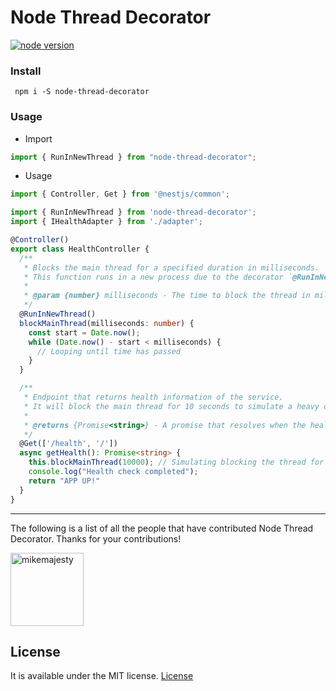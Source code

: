 # Node Thread Decorator

[![node version][node-image]][node-url]

[node-image]: https://img.shields.io/badge/node.js-%3E=_18.0-green.svg?style=flat-square
[node-url]: http://nodejs.org/download/

### Install

```
 npm i -S node-thread-decorator
```

### Usage

- Import

```ts
import { RunInNewThread } from "node-thread-decorator";
```
- Usage
```ts
import { Controller, Get } from '@nestjs/common';

import { RunInNewThread } from 'node-thread-decorator';
import { IHealthAdapter } from './adapter';

@Controller()
export class HealthController {
  /**
   * Blocks the main thread for a specified duration in milliseconds.
   * This function runs in a new process due to the decorator `@RunInNewProcess`.
   *
   * @param {number} milliseconds - The time to block the thread in milliseconds.
   */
  @RunInNewThread()
  blockMainThread(milliseconds: number) {
    const start = Date.now();
    while (Date.now() - start < milliseconds) {
      // Looping until time has passed
    }
  }

  /**
   * Endpoint that returns health information of the service.
   * It will block the main thread for 10 seconds to simulate a heavy operation.
   *
   * @returns {Promise<string>} - A promise that resolves when the health check is completed.
   */
  @Get(['/health', '/'])
  async getHealth(): Promise<string> {
    this.blockMainThread(10000); // Simulating blocking the thread for 10 seconds
    console.log("Health check completed");
    return "APP UP!"
  }
}
```

---

The following is a list of all the people that have contributed Node Thread Decorator. Thanks for your contributions!

[<img alt="mikemajesty" src="https://avatars1.githubusercontent.com/u/11630212?s=460&v=4&s=117" width="117">](https://github.com/mikemajesty)

## License

It is available under the MIT license.
[License](https://opensource.org/licenses/mit-license.php)
